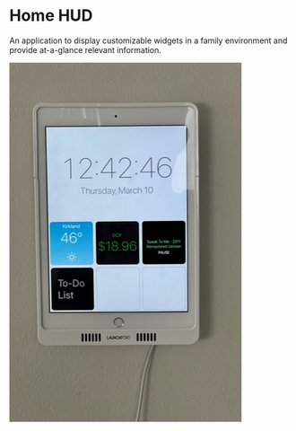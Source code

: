 # Home HUD
An application to display customizable widgets in a family environment and provide at-a-glance relevant information.

![Screenshot](./docs/IMG_8430.jpg?raw=true "HomeHUD at home")
